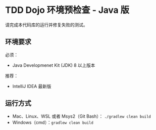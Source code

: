# TDD Dojo 环境预检查 - Java 版

请完成本代码库的运行并修复失败的测试。

## 环境要求

必须：

 - Java Developmenet Kit (JDK) 8 以上版本

推荐：

 - IntelliJ IDEA 最新版

## 运行方式

 - Mac、Linux、WSL 或者 Msys2（Git Bash）： `./gradlew clean build`
 - Windows（cmd）：`gradlew clean build`

